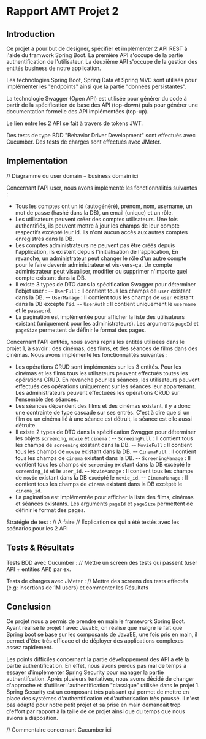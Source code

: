 # Rapport AMT Projet 2
## Introduction
Ce projet a pour but de designer, spécifier et implémenter 2 API REST à l'aide du framwork Spring Boot. La première API s'occupe de la partie authentification de l'utilisateur. La deuxième API s'occupe de la gestion des entités business de notre application.

Les technologies Spring Boot, Spring Data et Spring MVC sont utilisés pour implémenter les "endpoints" ainsi que la partie "données persistantes".

La technologie Swagger (Open API) est utilisée pour générer du code à partir de la spécification de base des API (top-down) puis pour générer une documentation formelle des API implémentées (top-up).

Le lien entre les 2 API se fait à travers de tokens JWT.

Des tests de type BDD "Behavior Driver Development" sont effectués avec Cucumber.
Des tests de charges sont effectués avec JMeter.

## Implementation
// Diagramme du user domain + business domain ici

Concernant l'API user, nous avons implémenté les fonctionnalités suivantes :
- Tous les comptes ont un id (autogénéré), prénom, nom, username, un mot de passe (hashé dans la DB), un email (unique) et un rôle.
- Les utilisateurs peuvent créer des comptes utilisateurs. Une fois authentifiés, ils peuvent mettre à jour les champs de leur compte respectifs excépté leur id. Ils n'ont aucun accès aux autres comptes enregistrés dans la DB.
- Les comptes administrateurs ne peuvent pas être créés depuis l'application, ils existent depuis l'initialisation de l'application, En revanche, un administrateur peut changer le rôle d'un autre compte pour le faire devenir administrateur et vis-vers-ça. Un compte administrateur peut visualiser, modifier ou supprimer n'importe quel compte existant dans la DB.
- Il existe 3 types de DTO dans la spécification Swagger pour déterminer l'objet user :
-- `UserFull` : Il contient tous les champs de `user` existant dans la DB.
-- `UserManage` : Il contient tous les champs de `user` existant dans la DB excépté l'`id`.
-- `UserAuth` : Il contient uniquement le `username` et le `password`.
- La pagination est implémentée pour afficher la liste des utilisateurs existant (uniquement pour les administrateurs). Les arguments `pageId` et `pageSize` permettent de définir le format des pages.

Concernant l'API entités, nous avons repris les entités utilisées dans le projet 1, à savoir : des cinémas, des films, et des séances de films dans des cinémas.
Nous avons implémenté les fonctionnalités suivantes :
- Les opérations CRUD sont implémentés sur les 3 entités. Pour les cinémas et les films tous les utilsateurs peuvent effectués toutes les opérations CRUD. En revanche pour les séances, les utilisateurs peuvent effectués ces opérations uniquement sur les séances leur appartenant. Les administrateurs peuvent effectuées les opérations CRUD sur l'ensemble des séances.
- Les séances dépendent des films et des cinémas existant, il y a donc une contrainte de type cascade sur ses entrés. C'est à dire que si un film ou un cinéma lié à une séance est détruit, la séance est elle aussi détruite.
- Il existe 2 types de DTO dans la spécification Swagger pour déterminer les objets `screening`, `movie` et `cinema` :
-- `ScreeingFull` : Il contient tous les champs de `screening` existant dans la DB.
-- `MovieFull` : Il contient tous les champs de `movie` existant dans la DB.
-- `CinemaFull` : Il contient tous les champs de `cinema` existant dans la DB.
-- `ScreeningManage` : Il contient tous les champs de `screening` existant dans la DB excépté le `screening_id` et le `user_id`.
-- `MovieManage` : Il contient tous les champs de `movie` existant dans la DB excépté le `movie_id`.
-- `CinemaManage` : Il contient tous les champs de `cinema` existant dans la DB excépté le `cinema_id`.
- La pagination est implémentée pour afficher la liste des films, cinémas et séances existants. Les arguments `pageId` et `pageSize` permettent de définir le format des pages.

Stratégie de test :
// À faire
// Explication ce qui a été testés avec les scénarios pour les 2 API

## Tests & Résultats
Tests BDD avec Cucumber :
// Mettre un screen des tests qui passent (user API + entities API) par ex.

Tests de charges avec JMeter :
// Mettre des screens des tests effectés (e.g: insertions de 1M users) et commenter les Résultats

## Conclusion
Ce projet nous a permis de prendre en main le framework Spring Boot. Ayant réalisé le projet 1 avec JavaEE, on réalise que malgré le fait que Spring boot se base sur les composants de JavaEE, une fois pris en main, il permet d'être très efficace et de déployer des applications complexes assez rapidement.

Les points difficiles concernant la partie développement des API à été la partie authentification. En effet, nous avons perdus pas mal de temps à essayer d'implémenter Spring Security pour manager la partie authentifcation. Après plusieurs tentatives, nous avons décidé de changer d'approche et d'utiliser l'authentification "classique" utilisée dans le projet 1. Spring Security est un composant très puissant qui permet de mettre en place des systèmes d'authentification et d'authorisation très poussé. Il n'est pas adapté pour notre petit projet et sa prise en main demandait trop d'effort par rapport à la taille de ce projet ainsi que du temps que nous avions à disposition.

// Commentaire concernant Cucumber ici

